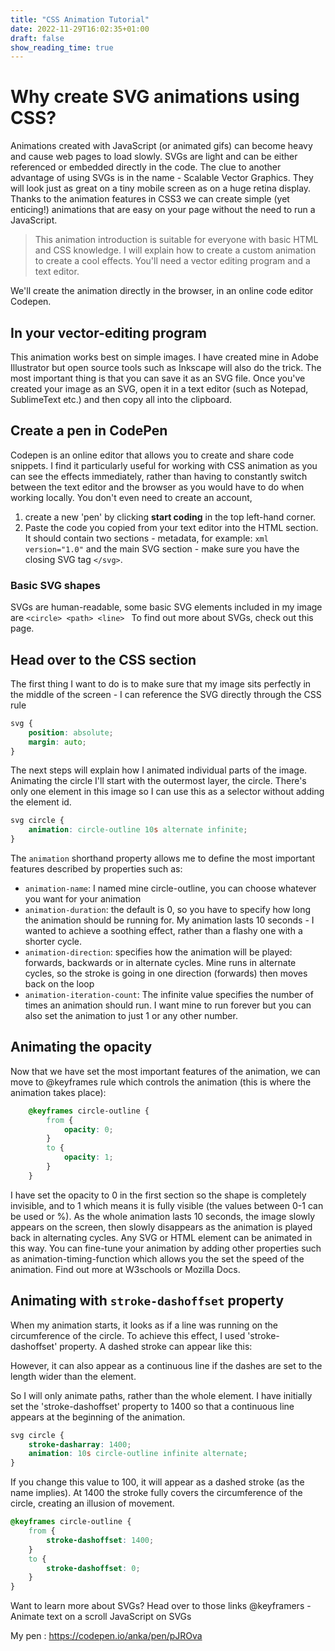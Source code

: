 ```yaml
---
title: "CSS Animation Tutorial"
date: 2022-11-29T16:02:35+01:00
draft: false
show_reading_time: true
---
```


# Why create SVG animations using CSS?

Animations created with JavaScript (or animated gifs) can become heavy and cause web pages to load slowly. SVGs are light and can be either referenced or embedded directly in the code. The clue to another advantage of using SVGs is in the name - Scalable Vector Graphics. They will look just as great on a tiny mobile screen as on a huge retina display.
Thanks to the animation features in CSS3 we can create simple (yet enticing!) animations that are easy on your page without the need to run a JavaScript.

> This animation introduction is suitable for everyone with basic HTML and CSS knowledge. 
> I will explain how to create a custom animation to create a cool effects.
> You'll need a vector editing program and a text editor. 
 
We'll create the animation directly in the browser, in an online code editor Codepen.

## In your vector-editing program

This animation works best on simple images. I have created mine in Adobe Illustrator but open source tools such as Inkscape will also do the trick. The most important thing is that you can save it as an SVG file.
Once you've created your image as an SVG, open it in a text editor (such as Notepad, SublimeText etc.) and then copy all into the clipboard.

## Create a pen in CodePen

Codepen is an online editor that allows you to create and share code snippets. I find it particularly useful for working with CSS animation as you can see the effects immediately, rather than having to constantly switch between the text editor and the browser as you would have to do when working locally. You don't even need to create an account, 
1. create a new 'pen' by clicking **start coding** in the top left-hand corner.
2. Paste the code you copied from your text editor into the HTML section. It should contain two sections - metadata, for example:
`xml version="1.0"`
and the main SVG section - make sure you have the closing SVG tag `</svg>`.

### Basic SVG shapes
SVGs are human-readable, some basic SVG elements included in my image are
  `<circle> <path> <line> `
To find out more about SVGs, check out this page.

## Head over to the CSS section

The first thing I want to do is to make sure that my image sits perfectly in the middle of the screen - I can reference the SVG directly through the CSS rule

```css
svg {
    position: absolute;
    margin: auto;
}

```

The next steps will explain how I animated individual parts of the image.
Animating the circle
I'll start with the outermost layer, the circle. There's only one element in this image so I can use this as a selector without adding the element id.

```css
svg circle {
    animation: circle-outline 10s alternate infinite;
}

```

The `animation` shorthand property allows me to define the most important features described by properties such as:
- `animation-name`: I named mine circle-outline, you can choose whatever you want for your animation
- `animation-duration`: the default is 0, so you have to specify how long the animation should be running for. 
  My animation lasts 10 seconds - I wanted to achieve a soothing effect, rather than a flashy one with a shorter cycle. 
- `animation-direction`: specifies how the animation will be played: forwards, backwards or in alternate cycles. Mine runs in alternate cycles, so the stroke is going in one direction (forwards) then moves back on the loop
- `animation-iteration-count`: The infinite value specifies the number of times an animation should run. I want mine to run forever but you can also set the animation to just 1 or any other number.

##  Animating the opacity

Now that we have set the most important features of the animation, we can move to @keyframes rule which controls the animation (this is where the animation takes place):

```css 
    @keyframes circle-outline {
        from {
            opacity: 0;
        }
        to {
            opacity: 1;
        }
    }
```

I have set the opacity to 0 in the first section so the shape is completely invisible, and to 1 which means it is fully visible (the values between 0-1 can be used or %). As the whole animation lasts 10 seconds, the image slowly appears on the screen, then slowly disappears as the animation is played back in alternating cycles. Any SVG or HTML element can be animated in this way. You can fine-tune your animation by adding other properties such as animation-timing-function which allows you the set the speed of the animation. Find out more at W3schools or Mozilla Docs.

## Animating with `stroke-dashoffset` property

When my animation starts, it looks as if a line was running on the circumference of the circle. To achieve this effect, I used 
'stroke-dashoffset' property.  A dashed stroke can appear like this:


However, it can also appear as a continuous line if the dashes are set to the length wider than the element. 

So I will only animate paths, rather than the whole element.  I have initially set the 'stroke-dashoffset' property to 1400 so that a continuous line appears at the beginning of the animation.

```css
svg circle {
    stroke-dasharray: 1400;
    animation: 10s circle-outline infinite alternate;
}
```

If you change this value to 100, it will appear as a dashed stroke (as the name implies). At 1400 the stroke fully covers the circumference of the circle, creating an illusion of movement.

```css
@keyframes circle-outline {
    from {
        stroke-dashoffset: 1400;
    }
    to {
        stroke-dashoffset: 0;
    }
}
```
 
Want to learn more about SVGs? Head over to those links
@keyframers - Animate text on a scroll
JavaScript on SVGs


My pen : https://codepen.io/anka/pen/pJROva
